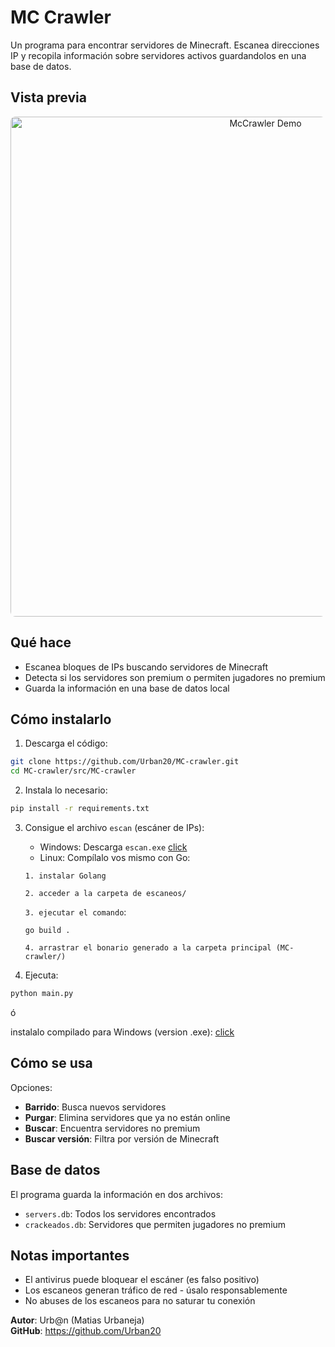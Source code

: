 # MC Crawler

Un programa para encontrar servidores de Minecraft. Escanea direcciones IP y recopila información sobre servidores activos guardandolos en una base de datos.

## Vista previa
<p align="center">
  <img src="https://i.postimg.cc/6p41sY6d/demo.png" alt="McCrawler Demo" width="800" style="border-radius: 8px">
</p>

## Qué hace

- Escanea bloques de IPs buscando servidores de Minecraft
- Detecta si los servidores son premium o permiten jugadores no premium
- Guarda la información en una base de datos local

## Cómo instalarlo

1. Descarga el código:
```bash
git clone https://github.com/Urban20/MC-crawler.git
cd MC-crawler/src/MC-crawler
```

2. Instala lo necesario:
```bash
pip install -r requirements.txt
```

3. Consigue el archivo `escan` (escáner de IPs):
   - Windows: Descarga `escan.exe` [click](https://github.com/Urban20/MC-crawler/releases)
   - Linux: Compílalo vos mismo con Go:

   `1. instalar Golang`

   `2. acceder a la carpeta de escaneos/`

   `3. ejecutar el comando`: 
   ```
   go build .
   
   ```
   `4. arrastrar el bonario generado a la carpeta principal (MC-crawler/)`
   
   

4. Ejecuta:
```bash
python main.py
```
ó

instalalo compilado para Windows (version .exe): [click](https://github.com/Urban20/MC-crawler/releases)

## Cómo se usa

Opciones: 

- **Barrido**: Busca nuevos servidores
- **Purgar**: Elimina servidores que ya no están online
- **Buscar**: Encuentra servidores no premium
- **Buscar versión**: Filtra por versión de Minecraft

## Base de datos

El programa guarda la información en dos archivos:
- `servers.db`: Todos los servidores encontrados
- `crackeados.db`: Servidores que permiten jugadores no premium

## Notas importantes

- El antivirus puede bloquear el escáner (es falso positivo)
- Los escaneos generan tráfico de red - úsalo responsablemente
- No abuses de los escaneos para no saturar tu conexión

**Autor**: Urb@n (Matias Urbaneja)  
**GitHub**: https://github.com/Urban20
